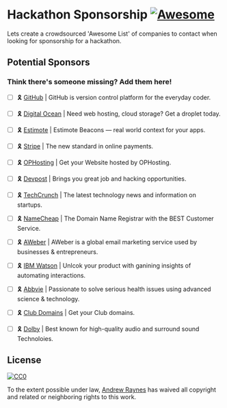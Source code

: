 # Hackathon Sponsorship [![Awesome](https://cdn.rawgit.com/sindresorhus/awesome/d7305f38d29fed78fa85652e3a63e154dd8e8829/media/badge.svg)](https://github.com/sindresorhus/awesome)

Lets create a crowdsourced 'Awesome List' of companies to contact when looking for sponsorship for a hackathon.


## Potential Sponsors

### Think there's someone missing? Add them here!

- [ ] 🎗️ [GitHub](https://community.github.com/) | GitHub is version control platform for the everyday coder. 
- [ ] 🎗️ [Digital Ocean](https://www.digitalocean.com/community/questions/discounts-or-support-for-nonprofit-organisation) | Need web hosting, cloud storage? Get a droplet today.         
- [ ] 🎗️ [Estimote](https://estimote.com/) | Estimote Beacons — real world context for your apps.         
- [ ] 🎗️ [Stripe](https://stripe.com/) | The new standard in online payments.         
- [ ] 🎗️ [OPHosting](https://www.ophosting.io/) | Get your Website hosted by OPHosting.         
- [ ] 🎗️ [Devpost](https://devpost.com/) | Brings you great job and hacking opportunities.        
- [ ] 🎗️  [TechCrunch](https://techcrunch.com/) | The latest technology news and information on startups.        
- [ ] 🎗️ [NameCheap](https://www.namecheap.com/) | The Domain Name Registrar with the BEST Customer Service.        
- [ ] 🎗️ [AWeber](https://www.aweber.com/) | AWeber is a global email marketing service used by businesses & entrepreneurs.    
- [ ] 🎗️ [IBM Watson](https://www.ibm.com/watson/) | Unlcok your product with ganining insights of automating interactions.   
- [ ] 🎗️ [Abbvie](https://www.abbvie.com/) | Passionate to solve serious health issues using advanced science & technology.    
- [ ] 🎗️ [Club Domains](https://m.get.club/search/) | Get your Club domains.       
- [ ] 🎗️ [Dolby](http://developer.dolby.com/) | Best known for high-quality audio and surround sound Technoloies.   


## License

[![CC0](http://i.creativecommons.org/p/zero/1.0/88x31.png)](http://creativecommons.org/publicdomain/zero/1.0/)

To the extent possible under law, [Andrew Raynes](https://twitter.com/raynes_cc) has waived all copyright and related or neighboring rights to this work.
